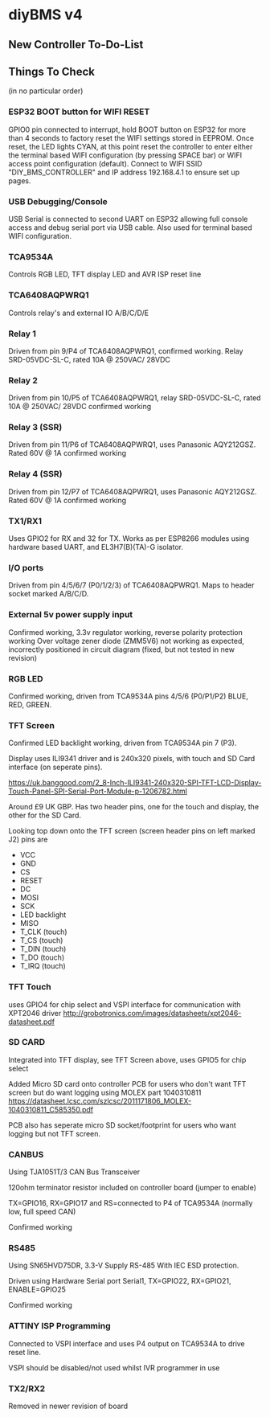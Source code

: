 # diyBMS v4
## New Controller To-Do-List

## Things To Check

(in no particular order)

### ESP32 BOOT button for WIFI RESET

GPIO0 pin connected to interrupt, hold BOOT button on ESP32 for more than 4 seconds to factory reset the WIFI settings stored in EEPROM.
Once reset, the LED lights CYAN, at this point reset the controller to enter either the terminal based WIFI configuration (by pressing 
SPACE bar) or WIFI access point configuration (default).  Connect to WIFI SSID "DIY_BMS_CONTROLLER" and IP address 192.168.4.1 to ensure
set up pages.

### USB Debugging/Console
USB Serial is connected to second UART on ESP32 allowing full console access and debug serial port via USB cable.
Also used for terminal based WIFI configuration.

### TCA9534A
Controls RGB LED, TFT display LED and AVR ISP reset line

### TCA6408AQPWRQ1
Controls relay's and external IO A/B/C/D/E

### Relay 1
Driven from pin 9/P4 of TCA6408AQPWRQ1, confirmed working.  Relay SRD-05VDC-SL-C, rated 10A @ 250VAC/ 28VDC

### Relay 2
Driven from pin 10/P5 of TCA6408AQPWRQ1, relay SRD-05VDC-SL-C, rated 10A @ 250VAC/ 28VDC
confirmed working

### Relay 3 (SSR)
Driven from pin 11/P6 of TCA6408AQPWRQ1, uses Panasonic AQY212GSZ.  Rated 60V @ 1A
confirmed working

### Relay 4 (SSR)
Driven from pin 12/P7 of TCA6408AQPWRQ1, uses Panasonic AQY212GSZ.  Rated 60V @ 1A
confirmed working

### TX1/RX1
Uses GPIO2 for RX and 32 for TX.  Works as per ESP8266 modules using hardware based UART, and EL3H7(B)(TA)-G isolator.

### I/O ports
Driven from pin 4/5/6/7 (P0/1/2/3) of TCA6408AQPWRQ1.  Maps to header socket marked A/B/C/D.

### External 5v power supply input
Confirmed working, 3.3v regulator working, reverse polarity protection working
Over voltage zener diode (ZMM5V6) not working as expected, incorrectly positioned in circuit diagram (fixed, but not tested in new revision)

### RGB LED
Confirmed working, driven from TCA9534A pins 4/5/6 (P0/P1/P2) BLUE, RED, GREEN.

### TFT Screen
Confirmed LED backlight working, driven from TCA9534A pin 7 (P3).

Display uses ILI9341 driver and is 240x320 pixels, with touch and SD Card interface (on seperate pins).

https://uk.banggood.com/2_8-Inch-ILI9341-240x320-SPI-TFT-LCD-Display-Touch-Panel-SPI-Serial-Port-Module-p-1206782.html

Around £9 UK GBP. Has two header pins, one for the touch and display, the other for the SD Card.

Looking top down onto the TFT screen (screen header pins on left marked J2) pins are

* VCC
* GND
* CS
* RESET
* DC
* MOSI
* SCK
* LED backlight
* MISO
* T_CLK (touch)
* T_CS (touch)
* T_DIN (touch)
* T_DO (touch)
* T_IRQ (touch)

### TFT Touch

uses GPIO4 for chip select and VSPI interface for communication with XPT2046 driver
http://grobotronics.com/images/datasheets/xpt2046-datasheet.pdf

### SD CARD

Integrated into TFT display, see TFT Screen above, uses GPIO5 for chip select

Added Micro SD card onto controller PCB for users who don't want TFT screen but do want logging
using MOLEX part 1040310811  https://datasheet.lcsc.com/szlcsc/2011171806_MOLEX-1040310811_C585350.pdf

PCB also has seperate micro SD socket/footprint for users who want logging but not TFT screen.

### CANBUS

Using TJA1051T/3 CAN Bus Transceiver

120ohm terminator resistor included on controller board (jumper to enable)

TX=GPIO16, RX=GPIO17 and RS=connected to P4 of TCA9534A (normally low, full speed CAN)

Confirmed working

### RS485
Using SN65HVD75DR,  3.3-V Supply RS-485 With IEC ESD protection.

Driven using Hardware Serial port Serial1, TX=GPIO22, RX=GPIO21, ENABLE=GPIO25

Confirmed working

### ATTINY ISP Programming
Connected to VSPI interface and uses P4 output on  TCA9534A to drive reset line.

VSPI should be disabled/not used whilst IVR programmer in use

### TX2/RX2 
Removed in newer revision of board
